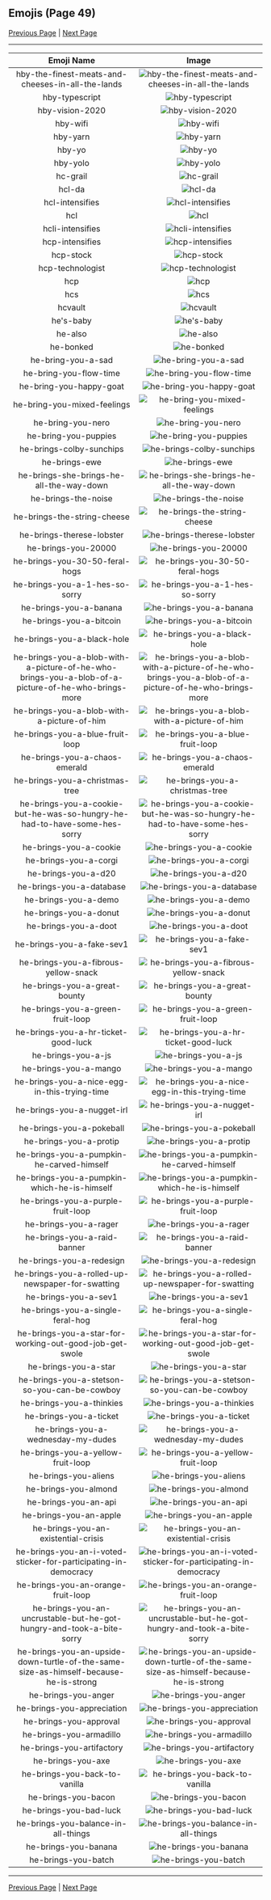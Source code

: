 
## Emojis (Page 49)

[Previous Page](/docs/hc/page-h-0048.md)
  | [Next Page](/docs/hc/page-h-0050.md)

<hr />

|Emoji Name|Image|
| :-: | :-: |
|hby-the-finest-meats-and-cheeses-in-all-the-lands| ![hby-the-finest-meats-and-cheeses-in-all-the-lands](/emojis/hc/hby-the-finest-meats-and-cheeses-in-all-the-lands.png)|
|hby-typescript| ![hby-typescript](/emojis/hc/hby-typescript.png)|
|hby-vision-2020| ![hby-vision-2020](/emojis/hc/hby-vision-2020.png)|
|hby-wifi| ![hby-wifi](/emojis/hc/hby-wifi.png)|
|hby-yarn| ![hby-yarn](/emojis/hc/hby-yarn.png)|
|hby-yo| ![hby-yo](/emojis/hc/hby-yo.png)|
|hby-yolo| ![hby-yolo](/emojis/hc/hby-yolo.png)|
|hc-grail| ![hc-grail](/emojis/hc/hc-grail.png)|
|hcl-da| ![hcl-da](/emojis/hc/hcl-da.png)|
|hcl-intensifies| ![hcl-intensifies](/emojis/hc/hcl-intensifies.gif)|
|hcl| ![hcl](/emojis/hc/hcl.png)|
|hcli-intensifies| ![hcli-intensifies](/emojis/hc/hcli-intensifies.gif)|
|hcp-intensifies| ![hcp-intensifies](/emojis/hc/hcp-intensifies.gif)|
|hcp-stock| ![hcp-stock](/emojis/hc/hcp-stock.png)|
|hcp-technologist| ![hcp-technologist](/emojis/hc/hcp-technologist.png)|
|hcp| ![hcp](/emojis/hc/hcp.png)|
|hcs| ![hcs](/emojis/hc/hcs.png)|
|hcvault| ![hcvault](/emojis/hc/hcvault.png)|
|he's-baby| ![he's-baby](/emojis/hc/he's-baby.png)|
|he-also| ![he-also](/emojis/hc/he-also.png)|
|he-bonked| ![he-bonked](/emojis/hc/he-bonked.png)|
|he-bring-you-a-sad| ![he-bring-you-a-sad](/emojis/hc/he-bring-you-a-sad.png)|
|he-bring-you-flow-time| ![he-bring-you-flow-time](/emojis/hc/he-bring-you-flow-time.png)|
|he-bring-you-happy-goat| ![he-bring-you-happy-goat](/emojis/hc/he-bring-you-happy-goat.gif)|
|he-bring-you-mixed-feelings| ![he-bring-you-mixed-feelings](/emojis/hc/he-bring-you-mixed-feelings.png)|
|he-bring-you-nero| ![he-bring-you-nero](/emojis/hc/he-bring-you-nero.png)|
|he-bring-you-puppies| ![he-bring-you-puppies](/emojis/hc/he-bring-you-puppies.png)|
|he-brings-colby-sunchips| ![he-brings-colby-sunchips](/emojis/hc/he-brings-colby-sunchips.jpg)|
|he-brings-ewe| ![he-brings-ewe](/emojis/hc/he-brings-ewe.png)|
|he-brings-she-brings-he-all-the-way-down| ![he-brings-she-brings-he-all-the-way-down](/emojis/hc/he-brings-she-brings-he-all-the-way-down.gif)|
|he-brings-the-noise| ![he-brings-the-noise](/emojis/hc/he-brings-the-noise.png)|
|he-brings-the-string-cheese| ![he-brings-the-string-cheese](/emojis/hc/he-brings-the-string-cheese.png)|
|he-brings-therese-lobster| ![he-brings-therese-lobster](/emojis/hc/he-brings-therese-lobster.png)|
|he-brings-you-20000| ![he-brings-you-20000](/emojis/hc/he-brings-you-20000.png)|
|he-brings-you-30-50-feral-hogs| ![he-brings-you-30-50-feral-hogs](/emojis/hc/he-brings-you-30-50-feral-hogs.gif)|
|he-brings-you-a-1-hes-so-sorry| ![he-brings-you-a-1-hes-so-sorry](/emojis/hc/he-brings-you-a-1-hes-so-sorry.png)|
|he-brings-you-a-banana| ![he-brings-you-a-banana](/emojis/hc/he-brings-you-a-banana.png)|
|he-brings-you-a-bitcoin| ![he-brings-you-a-bitcoin](/emojis/hc/he-brings-you-a-bitcoin.png)|
|he-brings-you-a-black-hole| ![he-brings-you-a-black-hole](/emojis/hc/he-brings-you-a-black-hole.png)|
|he-brings-you-a-blob-with-a-picture-of-he-who-brings-you-a-blob-of-a-picture-of-he-who-brings-more| ![he-brings-you-a-blob-with-a-picture-of-he-who-brings-you-a-blob-of-a-picture-of-he-who-brings-more](/emojis/hc/he-brings-you-a-blob-with-a-picture-of-he-who-brings-you-a-blob-of-a-picture-of-he-who-brings-more.png)|
|he-brings-you-a-blob-with-a-picture-of-him| ![he-brings-you-a-blob-with-a-picture-of-him](/emojis/hc/he-brings-you-a-blob-with-a-picture-of-him.png)|
|he-brings-you-a-blue-fruit-loop| ![he-brings-you-a-blue-fruit-loop](/emojis/hc/he-brings-you-a-blue-fruit-loop.png)|
|he-brings-you-a-chaos-emerald| ![he-brings-you-a-chaos-emerald](/emojis/hc/he-brings-you-a-chaos-emerald.png)|
|he-brings-you-a-christmas-tree| ![he-brings-you-a-christmas-tree](/emojis/hc/he-brings-you-a-christmas-tree.png)|
|he-brings-you-a-cookie-but-he-was-so-hungry-he-had-to-have-some-hes-sorry| ![he-brings-you-a-cookie-but-he-was-so-hungry-he-had-to-have-some-hes-sorry](/emojis/hc/he-brings-you-a-cookie-but-he-was-so-hungry-he-had-to-have-some-hes-sorry.png)|
|he-brings-you-a-cookie| ![he-brings-you-a-cookie](/emojis/hc/he-brings-you-a-cookie.png)|
|he-brings-you-a-corgi| ![he-brings-you-a-corgi](/emojis/hc/he-brings-you-a-corgi.png)|
|he-brings-you-a-d20| ![he-brings-you-a-d20](/emojis/hc/he-brings-you-a-d20.png)|
|he-brings-you-a-database| ![he-brings-you-a-database](/emojis/hc/he-brings-you-a-database.png)|
|he-brings-you-a-demo| ![he-brings-you-a-demo](/emojis/hc/he-brings-you-a-demo.png)|
|he-brings-you-a-donut| ![he-brings-you-a-donut](/emojis/hc/he-brings-you-a-donut.png)|
|he-brings-you-a-doot| ![he-brings-you-a-doot](/emojis/hc/he-brings-you-a-doot.png)|
|he-brings-you-a-fake-sev1| ![he-brings-you-a-fake-sev1](/emojis/hc/he-brings-you-a-fake-sev1.png)|
|he-brings-you-a-fibrous-yellow-snack| ![he-brings-you-a-fibrous-yellow-snack](/emojis/hc/he-brings-you-a-fibrous-yellow-snack.png)|
|he-brings-you-a-great-bounty| ![he-brings-you-a-great-bounty](/emojis/hc/he-brings-you-a-great-bounty.png)|
|he-brings-you-a-green-fruit-loop| ![he-brings-you-a-green-fruit-loop](/emojis/hc/he-brings-you-a-green-fruit-loop.png)|
|he-brings-you-a-hr-ticket-good-luck| ![he-brings-you-a-hr-ticket-good-luck](/emojis/hc/he-brings-you-a-hr-ticket-good-luck.png)|
|he-brings-you-a-js| ![he-brings-you-a-js](/emojis/hc/he-brings-you-a-js.png)|
|he-brings-you-a-mango| ![he-brings-you-a-mango](/emojis/hc/he-brings-you-a-mango.png)|
|he-brings-you-a-nice-egg-in-this-trying-time| ![he-brings-you-a-nice-egg-in-this-trying-time](/emojis/hc/he-brings-you-a-nice-egg-in-this-trying-time.png)|
|he-brings-you-a-nugget-irl| ![he-brings-you-a-nugget-irl](/emojis/hc/he-brings-you-a-nugget-irl.png)|
|he-brings-you-a-pokeball| ![he-brings-you-a-pokeball](/emojis/hc/he-brings-you-a-pokeball.png)|
|he-brings-you-a-protip| ![he-brings-you-a-protip](/emojis/hc/he-brings-you-a-protip.png)|
|he-brings-you-a-pumpkin-he-carved-himself| ![he-brings-you-a-pumpkin-he-carved-himself](/emojis/hc/he-brings-you-a-pumpkin-he-carved-himself.png)|
|he-brings-you-a-pumpkin-which-he-is-himself| ![he-brings-you-a-pumpkin-which-he-is-himself](/emojis/hc/he-brings-you-a-pumpkin-which-he-is-himself.jpg)|
|he-brings-you-a-purple-fruit-loop| ![he-brings-you-a-purple-fruit-loop](/emojis/hc/he-brings-you-a-purple-fruit-loop.png)|
|he-brings-you-a-rager| ![he-brings-you-a-rager](/emojis/hc/he-brings-you-a-rager.gif)|
|he-brings-you-a-raid-banner| ![he-brings-you-a-raid-banner](/emojis/hc/he-brings-you-a-raid-banner.png)|
|he-brings-you-a-redesign| ![he-brings-you-a-redesign](/emojis/hc/he-brings-you-a-redesign.png)|
|he-brings-you-a-rolled-up-newspaper-for-swatting| ![he-brings-you-a-rolled-up-newspaper-for-swatting](/emojis/hc/he-brings-you-a-rolled-up-newspaper-for-swatting.png)|
|he-brings-you-a-sev1| ![he-brings-you-a-sev1](/emojis/hc/he-brings-you-a-sev1.png)|
|he-brings-you-a-single-feral-hog| ![he-brings-you-a-single-feral-hog](/emojis/hc/he-brings-you-a-single-feral-hog.png)|
|he-brings-you-a-star-for-working-out-good-job-get-swole| ![he-brings-you-a-star-for-working-out-good-job-get-swole](/emojis/hc/he-brings-you-a-star-for-working-out-good-job-get-swole.png)|
|he-brings-you-a-star| ![he-brings-you-a-star](/emojis/hc/he-brings-you-a-star.png)|
|he-brings-you-a-stetson-so-you-can-be-cowboy| ![he-brings-you-a-stetson-so-you-can-be-cowboy](/emojis/hc/he-brings-you-a-stetson-so-you-can-be-cowboy.gif)|
|he-brings-you-a-thinkies| ![he-brings-you-a-thinkies](/emojis/hc/he-brings-you-a-thinkies.png)|
|he-brings-you-a-ticket| ![he-brings-you-a-ticket](/emojis/hc/he-brings-you-a-ticket.png)|
|he-brings-you-a-wednesday-my-dudes| ![he-brings-you-a-wednesday-my-dudes](/emojis/hc/he-brings-you-a-wednesday-my-dudes.png)|
|he-brings-you-a-yellow-fruit-loop| ![he-brings-you-a-yellow-fruit-loop](/emojis/hc/he-brings-you-a-yellow-fruit-loop.png)|
|he-brings-you-aliens| ![he-brings-you-aliens](/emojis/hc/he-brings-you-aliens.png)|
|he-brings-you-almond| ![he-brings-you-almond](/emojis/hc/he-brings-you-almond.png)|
|he-brings-you-an-api| ![he-brings-you-an-api](/emojis/hc/he-brings-you-an-api.png)|
|he-brings-you-an-apple| ![he-brings-you-an-apple](/emojis/hc/he-brings-you-an-apple.png)|
|he-brings-you-an-existential-crisis| ![he-brings-you-an-existential-crisis](/emojis/hc/he-brings-you-an-existential-crisis.gif)|
|he-brings-you-an-i-voted-sticker-for-participating-in-democracy| ![he-brings-you-an-i-voted-sticker-for-participating-in-democracy](/emojis/hc/he-brings-you-an-i-voted-sticker-for-participating-in-democracy.png)|
|he-brings-you-an-orange-fruit-loop| ![he-brings-you-an-orange-fruit-loop](/emojis/hc/he-brings-you-an-orange-fruit-loop.png)|
|he-brings-you-an-uncrustable-but-he-got-hungry-and-took-a-bite-sorry| ![he-brings-you-an-uncrustable-but-he-got-hungry-and-took-a-bite-sorry](/emojis/hc/he-brings-you-an-uncrustable-but-he-got-hungry-and-took-a-bite-sorry.png)|
|he-brings-you-an-upside-down-turtle-of-the-same-size-as-himself-because-he-is-strong| ![he-brings-you-an-upside-down-turtle-of-the-same-size-as-himself-because-he-is-strong](/emojis/hc/he-brings-you-an-upside-down-turtle-of-the-same-size-as-himself-because-he-is-strong.png)|
|he-brings-you-anger| ![he-brings-you-anger](/emojis/hc/he-brings-you-anger.png)|
|he-brings-you-appreciation| ![he-brings-you-appreciation](/emojis/hc/he-brings-you-appreciation.png)|
|he-brings-you-approval| ![he-brings-you-approval](/emojis/hc/he-brings-you-approval.png)|
|he-brings-you-armadillo| ![he-brings-you-armadillo](/emojis/hc/he-brings-you-armadillo.png)|
|he-brings-you-artifactory| ![he-brings-you-artifactory](/emojis/hc/he-brings-you-artifactory.gif)|
|he-brings-you-axe| ![he-brings-you-axe](/emojis/hc/he-brings-you-axe.gif)|
|he-brings-you-back-to-vanilla| ![he-brings-you-back-to-vanilla](/emojis/hc/he-brings-you-back-to-vanilla.png)|
|he-brings-you-bacon| ![he-brings-you-bacon](/emojis/hc/he-brings-you-bacon.png)|
|he-brings-you-bad-luck| ![he-brings-you-bad-luck](/emojis/hc/he-brings-you-bad-luck.png)|
|he-brings-you-balance-in-all-things| ![he-brings-you-balance-in-all-things](/emojis/hc/he-brings-you-balance-in-all-things.png)|
|he-brings-you-banana| ![he-brings-you-banana](/emojis/hc/he-brings-you-banana.png)|
|he-brings-you-batch| ![he-brings-you-batch](/emojis/hc/he-brings-you-batch.png)|

<hr/>

[Previous Page](/docs/hc/page-h-0048.md)
  | [Next Page](/docs/hc/page-h-0050.md)